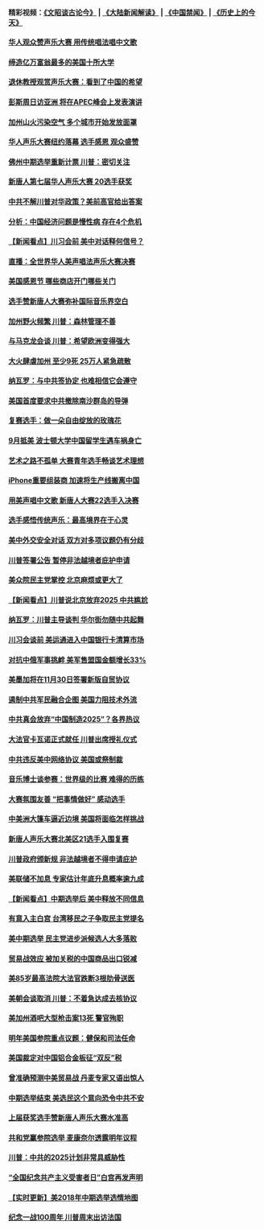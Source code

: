 #### 精彩视频：[《文昭谈古论今》](https://github.com/gfw-breaker/wenzhao/blob/master/README.md?t=11111231) | [《大陆新闻解读》](https://github.com/gfw-breaker/ntdtv-comedy/blob/master/README.md?t=11111231) | [《中国禁闻》](https://github.com/gfw-breaker/ntdtv-news/blob/master/README.md?t=11111231) | [《历史上的今天》](https://github.com/gfw-breaker/today-in-history/blob/master/README.md?t=11111231) 

#### [华人观众赞声乐大赛 用传统唱法唱中文歌](../pages/nsc412/n10844686.md?t=11111231) 

#### [缔造亿万富翁最多的美国十所大学](../pages/nsc412/n10843585.md?t=11111231) 

#### [退休教授观赏声乐大赛：看到了中国的希望](../pages/nsc412/n10844322.md?t=11111231) 

#### [彭斯周日访亚洲 将在APEC峰会上发表演讲](../pages/nsc412/n10844075.md?t=11111231) 

#### [加州山火污染空气 多个城市开始发放面罩](../pages/nsc412/n10844214.md?t=11111231) 

#### [华人声乐大赛纽约落幕 选手感恩 观众盛赞](../pages/nsc412/n10844147.md?t=11111231) 

#### [佛州中期选举重新计票 川普：密切关注](../pages/nsc412/n10843995.md?t=11111231) 

#### [新唐人第七届华人声乐大赛 20选手获奖](../pages/nsc412/n10843925.md?t=11111231) 

#### [中共不解川普对华政策？美前高官给出答案](../pages/nsc412/n10843797.md?t=11111231) 

#### [分析：中国经济问题是慢性病 存在4个危机](../pages/nsc412/n10843504.md?t=11111231) 

#### [【新闻看点】川习会前 美中对话释何信号？](../pages/nsc412/n10843452.md?t=11111231) 

#### [直播：全世界华人美声唱法声乐大赛决赛](../pages/nsc412/n10836869.md?t=11111231) 

#### [美国感恩节 哪些商店开门哪些关门](../pages/nsc412/n10843556.md?t=11111231) 

#### [选手赞新唐人大赛弥补国际音乐界空白](../pages/nsc412/n10842703.md?t=11111231) 

#### [加州野火频繁 川普：森林管理不善](../pages/nsc412/n10843422.md?t=11111231) 

#### [与马克龙会谈 川普：希望欧洲变得强大](../pages/nsc412/n10843329.md?t=11111231) 

#### [大火肆虐加州 至少9死 25万人紧急疏散](../pages/nsc412/n10842416.md?t=11111231) 

#### [纳瓦罗：与中共签协定 也难相信它会遵守](../pages/nsc412/n10842590.md?t=11111231) 

#### [美国首度要求中共撤除南沙群岛的导弹](../pages/nsc412/n10842945.md?t=11111231) 

#### [复赛选手：做一朵自由绽放的玫瑰花](../pages/nsc412/n10842696.md?t=11111231) 

#### [9月抵美 波士顿大学中国留学生遇车祸身亡](../pages/nsc412/n10842686.md?t=11111231) 

#### [艺术之路不孤单 大赛青年选手畅谈艺术理想](../pages/nsc412/n10842614.md?t=11111231) 

#### [iPhone重要组装商 加速将生产线搬离中国](../pages/nsc412/n10842211.md?t=11111231) 

#### [用美声唱中文歌 新唐人大赛22选手入决赛](../pages/nsc412/n10842581.md?t=11111231) 

#### [选手感悟传统声乐：最高境界在于心灵](../pages/nsc412/n10842598.md?t=11111231) 

#### [美中外交安全对话 双方对多项议题仍有分歧](../pages/nsc412/n10842370.md?t=11111231) 

#### [川普签署公告 暂停非法越境者庇护申请](../pages/nsc412/n10842147.md?t=11111231) 

#### [美众院民主党掌控 北京麻烦或更大了](../pages/nsc412/n10841908.md?t=11111231) 

#### [【新闻看点】川普说北京放弃2025 中共尴尬](../pages/nsc412/n10841915.md?t=11111231) 

#### [纳瓦罗：川普主导谈判 华尔街勿随中共起舞](../pages/nsc412/n10842139.md?t=11111231) 

#### [川习会谈前 美运通进入中国银行卡清算市场](../pages/nsc412/n10842075.md?t=11111231) 

#### [对抗中俄军事挑衅 美军售盟国金额增长33%](../pages/nsc412/n10841961.md?t=11111231) 

#### [美墨加将在11月30日签署新版自贸协议](../pages/nsc412/n10841572.md?t=11111231) 

#### [遏制中共军民融合企图 美国力阻技术外流](../pages/nsc412/n10841555.md?t=11111231) 

#### [中共真会放弃“中国制造2025”？各界热议](../pages/nsc412/n10841356.md?t=11111231) 

#### [大法官卡瓦诺正式就任 川普出席授礼仪式](../pages/nsc412/n10840367.md?t=11111231) 

#### [中共违反美中网络协议 美国或祭制裁](../pages/nsc412/n10840238.md?t=11111231) 

#### [音乐博士谈参赛：世界级的比赛 难得的历练](../pages/nsc412/n10839835.md?t=11111231) 

#### [大赛氛围友善 “把事情做好” 感动选手](../pages/nsc412/n10839875.md?t=11111231) 

#### [中美洲大篷车逼近边境 美国将面临怎样挑战](../pages/nsc412/n10839620.md?t=11111231) 

#### [新唐人声乐大赛北美区21选手入围复赛](../pages/nsc412/n10839807.md?t=11111231) 

#### [川普政府颁新规 非法越境者不得申请庇护](../pages/nsc412/n10839735.md?t=11111231) 

#### [美联储不加息 专家估计年底升息概率逾九成](../pages/nsc412/n10839625.md?t=11111231) 

#### [【新闻看点】中期选举后 美中释放不同信息](../pages/nsc412/n10839180.md?t=11111231) 

#### [有意入主白宫 台湾移民之子争取民主党提名](../pages/nsc412/n10839477.md?t=11111231) 

#### [美中期选举 民主党进步派候选人大多落败](../pages/nsc412/n10839376.md?t=11111231) 

#### [贸易战效应 被加关税的中国商品出口锐减](../pages/nsc412/n10839305.md?t=11111231) 

#### [美85岁最高法院大法官跌断3根肋骨送医](../pages/nsc412/n10839064.md?t=11111231) 

#### [美朝会谈取消 川普：不着急达成去核协议](../pages/nsc412/n10837895.md?t=11111231) 

#### [美加州酒吧大型枪击案13死 警官殉职](../pages/nsc412/n10838345.md?t=11111231) 

#### [明年美国参院重点议题：健保和司法任命](../pages/nsc412/n10838362.md?t=11111231) 

#### [美国裁定对中国铝合金板征“双反”税](../pages/nsc412/n10837584.md?t=11111231) 

#### [曾准确预测中美贸易战 丹麦专家又语出惊人](../pages/nsc412/n10837600.md?t=11111231) 

#### [中期选举结束 美选民这个意向恐令中共不安](../pages/nsc412/n10837538.md?t=11111231) 

#### [上届获奖选手赞新唐人声乐大赛水准高](../pages/nsc412/n10837404.md?t=11111231) 

#### [共和党赢参院选举 麦康奈尔透露明年议程](../pages/nsc412/n10837374.md?t=11111231) 

#### [川普：中共的2025计划非常具威胁性](../pages/nsc412/n10837413.md?t=11111231) 

#### [“全国纪念共产主义受害者日”白宫再发声明](../pages/nsc412/n10837350.md?t=11111231) 

#### [【实时更新】美2018年中期选举选情地图](../pages/nsc412/n10834279.md?t=11111231) 

#### [纪念一战100周年 川普周末出访法国](../pages/nsc412/n10837179.md?t=11111231) 

